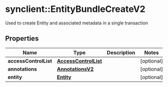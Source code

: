 # synclient::EntityBundleCreateV2

Used to create Entity and associated metadata in a single transaction
## Properties
Name | Type | Description | Notes
------------ | ------------- | ------------- | -------------
**accessControlList** | [**AccessControlList**](AccessControlList.md) |  | [optional] 
**annotations** | [**AnnotationsV2**](Annotations_v2.md) |  | [optional] 
**entity** | [**Entity**](Entity.md) |  | [optional] 


